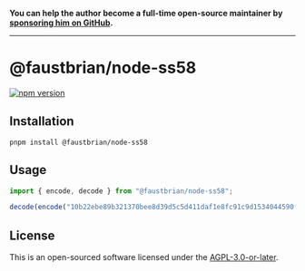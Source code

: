 **You can help the author become a full-time open-source maintainer by [sponsoring him on GitHub](https://github.com/sponsors/faustbrian).**

---

# @faustbrian/node-ss58

[![npm version](https://badgen.net/npm/v/@faustbrian/node-ss58)](https://npm.im/@faustbrian/node-ss58)

## Installation

```
pnpm install @faustbrian/node-ss58
```

## Usage

```ts
import { encode, decode } from "@faustbrian/node-ss58";

decode(encode("10b22ebe89b321370bee8d39d5c5d411daf1e8fc91c9d1534044590f1f966ebc", 42), 42);
```

## License

This is an open-sourced software licensed under the [AGPL-3.0-or-later](LICENSE).
